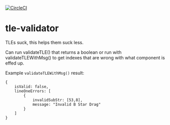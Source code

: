 [![CircleCI](https://circleci.com/gh/BroHammie/tle-validator/tree/master.svg?style=svg)](https://circleci.com/gh/BroHammie/tle-validator/tree/master)
# tle-validator

TLEs suck, this helps them suck less.

Can run validateTLE() that returns a boolean or run with validateTLEWithMsg() to get indexes that are wrong with what component is effed up.

Example `validateTLEWithMsg()` result:
```
{
    isValid: false,
    lineOneErrors: [
        {
            invalidSubStr: [53,8],
            message: "Invalid B Star Drag"
        }
    ]
}
